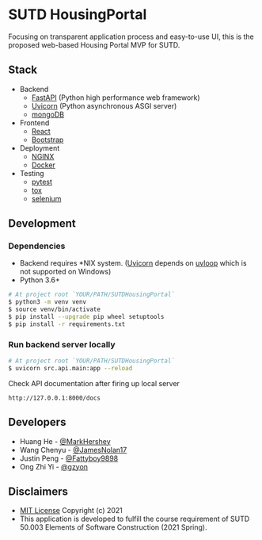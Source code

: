 # SUTD HousingPortal

Focusing on transparent application process and easy-to-use UI, this is the proposed web-based Housing Portal MVP for SUTD.

## Stack

-   Backend
    -   [FastAPI](https://fastapi.tiangolo.com/) (Python high performance web framework)
    -   [Uvicorn](https://www.uvicorn.org/) (Python asynchronous ASGI server)
    -   [mongoDB](https://www.mongodb.com/)
-   Frontend
    -   [React](https://reactjs.org/)
    -   [Bootstrap](https://getbootstrap.com/)
-   Deployment
    -   [NGINX](https://www.nginx.com/)
    -   [Docker](https://www.docker.com/)
-   Testing
    -   [pytest](https://docs.pytest.org/en/stable/)
    -   [tox](https://tox.readthedocs.io/en/latest/)
    -   [selenium](https://selenium-python.readthedocs.io/)

## Development

### Dependencies

-   Backend requires \*NIX system. ([Uvicorn](https://www.uvicorn.org/) depends on [uvloop](https://github.com/MagicStack/uvloop) which is not supported on Windows)
-   Python 3.6+

```bash
# At project root `YOUR/PATH/SUTDHousingPortal`
$ python3 -m venv venv
$ source venv/bin/activate
$ pip install --upgrade pip wheel setuptools
$ pip install -r requirements.txt
```

### Run backend server locally

```bash
# At project root `YOUR/PATH/SUTDHousingPortal`
$ uvicorn src.api.main:app --reload
```

Check API documentation after firing up local server

```
http://127.0.0.1:8000/docs
```

## Developers

-   Huang He - [@MarkHershey](https://github.com/MarkHershey)
-   Wang Chenyu - [@JamesNolan17](https://github.com/JamesNolan17)
-   Justin Peng - [@Fattyboy9898](https://github.com/Fattyboy9898)
-   Ong Zhi Yi - [@gzyon](https://github.com/gzyon)

## Disclaimers

-   [MIT License](LICENSE) Copyright (c) 2021
-   This application is developed to fulfill the course requirement of SUTD 50.003 Elements of Software Construction (2021 Spring).
